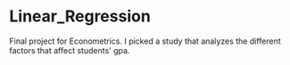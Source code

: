 # Linear_Regression
Final project for Econometrics. I picked a study that analyzes the different factors that affect students' gpa. 
